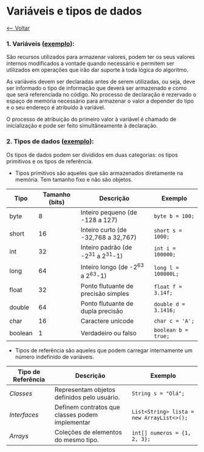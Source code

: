 # Variáveis e tipos de dados
[<-- Voltar](../README.md)

### 1. Variáveis ([exemplo](./Variaveis.java)):

São recursos utilizados para armazenar valores, podem ter os seus valores internos modificados a vontade quando necessário e permitem ser utilizados em operações que irão dar suporte à toda lógica do algoritmo.

As variáveis devem ser declaradas antes de serem utilizadas, ou seja, deve ser informado o tipo de informação que deverá ser armazenado e como que será referenciada no código. No processo de declaração é rezervado o espaço de memória necessário para armazenar o valor a depender do tipo e o seu endereço é atribuído à variável.

O processo de atribuição do primeiro valor à variável é chamado de inicialização e pode ser feito simultâneamente à declaração.

### 2. Tipos de dados ([exemplo](./Variaveis.java)):

Os tipos de dados podem ser divididos em duas categorias: os tipos primitivos e os tipos de referência.

- Tipos primitivos são aqueles que são armazenados diretamente na memória. Tem tamanho fixo e não são objetos.

| Tipo | Tamanho (bits) | Descrição | Exemplo |
|------|----------------|-----------|---------|
| byte | 8 | Inteiro pequeno (de -128 a 127) | ```byte b = 100;``` |
| short | 16 | Inteiro curto (de -32,768 a 32,767) | ```short s = 1000;``` |
| int | 32 | Inteiro padrão (de -2<sup>31</sup> a 2<sup>31</sup>-1) | ```int i = 100000;``` |
| long | 64 | Inteiro longo (de -2<sup>63</sup> a 2<sup>63</sup>-1) | ```long l = 100000L;``` |
| float | 32 | Ponto flutuante de precisão simples | ```float f = 3.14f;``` |
| double | 64 | Ponto flutuante de dupla precisão | ```double d = 3.1416;``` |
| char | 16 | Caractere unicode | ```char c = 'A';``` |
| boolean | 1 | Verdadeiro ou falso | ```boolean b = true;``` |

- Tipos de referência são aqueles que podem carregar internamente um número indefinido de variáveis.

| Tipo de Referência | Descrição | Exemplo |
|--------------------|-----------|---------|
| *Classes*        | Representam objetos definidos pelo usuário.    | ```String s = "Olá";```                |
| *Interfaces*     | Definem contratos que classes podem implementar| ```List<String> lista = new ArrayList<>();``` |
| *Arrays*         | Coleções de elementos do mesmo tipo.           | ```int[] numeros = {1, 2, 3};```       |